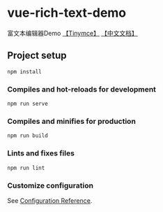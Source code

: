 # vue-rich-text-demo
富文本编辑器Demo  [【Tinymce】](https://www.tiny.cloud/)  [【中文文档】](http://tinymce.ax-z.cn/)

## Project setup
```
npm install
```

### Compiles and hot-reloads for development
```
npm run serve
```

### Compiles and minifies for production
```
npm run build
```

### Lints and fixes files
```
npm run lint
```

### Customize configuration
See [Configuration Reference](https://cli.vuejs.org/config/).
